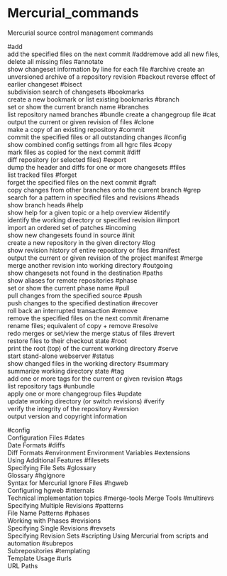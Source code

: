 # Mercurial_commands

Mercurial source control management commands






#add          
       add the specified files on the next commit
#addremove 
       add all new files, delete all missing files
#annotate  
       show changeset information by line for each file
#archive 
       create an unversioned archive of a repository revision
#backout 
       reverse effect of earlier changeset
#bisect  
       subdivision search of changesets
#bookmarks  
       create a new bookmark or list existing bookmarks
#branch  
       set or show the current branch name
#branches  
       list repository named branches
#bundle 
       create a changegroup file
#cat      
       output the current or given revision of files
#clone    
       make a copy of an existing repository
#commit    
       commit the specified files or all outstanding changes
#config   
       show combined config settings from all hgrc files
#copy    
       mark files as copied for the next commit
#diff     
       diff repository (or selected files)
#export    
       dump the header and diffs for one or more changesets
#files     
       list tracked files
#forget    
       forget the specified files on the next commit
#graft    
       copy changes from other branches onto the current branch
#grep    
       search for a pattern in specified files and revisions
#heads    
       show branch heads
#help      
       show help for a given topic or a help overview
#identify  
       identify the working directory or specified revision
#import    
       import an ordered set of patches
#incoming  
       show new changesets found in source
#init    
       create a new repository in the given directory
#log     
       show revision history of entire repository or files
#manifest   
       output the current or given revision of the project manifest
#merge     
       merge another revision into working directory
#outgoing  
       show changesets not found in the destination
#paths    
       show aliases for remote repositories
#phase     
       set or show the current phase name
#pull     
       pull changes from the specified source
#push     
       push changes to the specified destination
#recover    
       roll back an interrupted transaction
#remove   
       remove the specified files on the next commit
#rename   
       rename files; equivalent of copy + remove
#resolve  
       redo merges or set/view the merge status of files
#revert   
       restore files to their checkout state
#root    
       print the root (top) of the current working directory
#serve      
       start stand-alone webserver
#status    
       show changed files in the working directory
#summary   
       summarize working directory state
#tag    
       add one or more tags for the current or given revision
#tags    
        list repository tags
#unbundle  
        apply one or more changegroup files
#update    
        update working directory (or switch revisions)
#verify   
        verify the integrity of the repository
#version   
        output version and copyright information

#config     
        Configuration Files
#dates     
        Date Formats
#diffs   
        Diff Formats
#environment
        Environment Variables
#extensions  
        Using Additional Features
#filesets  
        Specifying File Sets
#glossary   
        Glossary
#hgignore  
        Syntax for Mercurial Ignore Files
#hgweb     
        Configuring hgweb
#internals  
        Technical implementation topics
#merge-tools 
        Merge Tools
#multirevs  
        Specifying Multiple Revisions
#patterns  
        File Name Patterns
#phases    
        Working with Phases
#revisions  
        Specifying Single Revisions
#revsets   
        Specifying Revision Sets
#scripting 
         Using Mercurial from scripts and automation
#subrepos  
        Subrepositories
#templating  
        Template Usage
#urls     
        URL Paths
